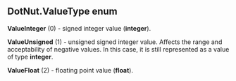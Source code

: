 ## DotNut.ValueType enum

**ValueInteger** (0) - signed integer value (**integer**).

**ValueUnsigned** (1) - unsigned signed integer value. Affects the range and acceptability of negative values. In this case, it is still represented as a value of type **integer**.

**ValueFloat** (2) - floating point value (**float**).


